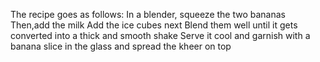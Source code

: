 The recipe goes as follows:
In a blender, squeeze the two bananas
Then,add the milk
Add the ice cubes next
Blend them well until it gets converted into a thick and smooth shake
Serve it cool and garnish with a banana slice in the glass and spread the kheer on top